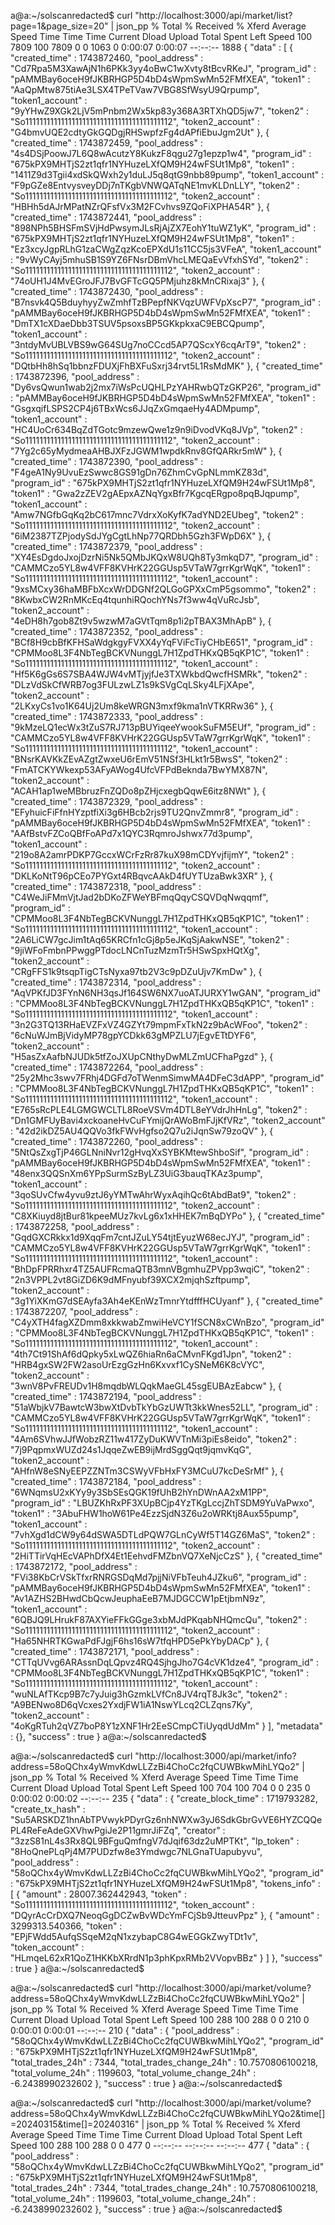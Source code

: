 a@a:~/solscanredacted$ curl "http://localhost:3000/api/market/list?page=1&page_size=20" | json_pp
  % Total    % Received % Xferd  Average Speed   Time    Time     Time  Current
                                 Dload  Upload   Total   Spent    Left  Speed
100  7809  100  7809    0     0   1063      0  0:00:07  0:00:07 --:--:--  1888
{
   "data" : [
      {
         "created_time" : 1743872460,
         "pool_address" : "Cd7Rpa5M3XawAjN1h6PKk3yy4oBwC1wXvty8tBcvRKeJ",
         "program_id" : "pAMMBay6oceH9fJKBRHGP5D4bD4sWpmSwMn52FMfXEA",
         "token1" : "AaQpMtw875tiAe3LSX4TPeTVaw7VBG8SfWsyU9Qrpump",
         "token1_account" : "9yYHwZ9XGk2LjV5mPnbm2Wx5kp83y368A3RTXhQD5jw7",
         "token2" : "So11111111111111111111111111111111111111112",
         "token2_account" : "G4bmvUQE2cdtyGkGQDgjRHSwpfzFg4dAPfiEbuJgm2Ut"
      },
      {
         "created_time" : 1743872459,
         "pool_address" : "4s4DSjPoowJ7L6Q8wAcutzY8KukzF8qgu27g1epzp1w4",
         "program_id" : "675kPX9MHTjS2zt1qfr1NYHuzeLXfQM9H24wFSUt1Mp8",
         "token1" : "1411Z9d3Tgii4xdSkQWxh2y1duLJ5q8qtG9nbb89pump",
         "token1_account" : "F9pGZe8EntvysveyDDj7nTKgbVNWQATqNE1mvKLDnLLY",
         "token2" : "So11111111111111111111111111111111111111112",
         "token2_account" : "HBHh5dAJrMPatNZrQFsfVx3M2FCvhvs9ZQoFiXPHA54R"
      },
      {
         "created_time" : 1743872441,
         "pool_address" : "898NPh5BHSFmSVjHdPwsymJLsRjAjZX7EohY1tuWZ1yK",
         "program_id" : "675kPX9MHTjS2zt1qfr1NYHuzeLXfQM9H24wFSUt1Mp8",
         "token1" : "Ez3xcyJgpRLhG1zaCWgZqzKcoEPXdU1s11CC5js3VFeA",
         "token1_account" : "9vWyCAyj5mhuSB1S9YZ6FNsrDBmVhcLMEQaEvVfxhSYd",
         "token2" : "So11111111111111111111111111111111111111112",
         "token2_account" : "74oUH1J4MvEGroJFJ7BvGFTcGQ5PMjuhz8kMnCRixaj3"
      },
      {
         "created_time" : 1743872430,
         "pool_address" : "B7nsvk4Q5BduyhyyZwZmhfTzBPepfNKVqzUWFVpXscP7",
         "program_id" : "pAMMBay6oceH9fJKBRHGP5D4bD4sWpmSwMn52FMfXEA",
         "token1" : "DmTX1cXDaeDbb3TSUV5psoxsBP5GKkpkxaC9EBCQpump",
         "token1_account" : "3ntdyMvUBLVBS9wG64SUg7noCCcd5AP7QScxY6cqArT9",
         "token2" : "So11111111111111111111111111111111111111112",
         "token2_account" : "DQtbHh8hSq1bbnzFDUXjFhBXFuSxrj34rvt5L1RsMdMK"
      },
      {
         "created_time" : 1743872396,
         "pool_address" : "Dy6vsQwun1wab2j2mx7iWsPcUQHLPzYAHRwbQTzGKP26",
         "program_id" : "pAMMBay6oceH9fJKBRHGP5D4bD4sWpmSwMn52FMfXEA",
         "token1" : "GsgxqifLSPS2CP4j6TBxWcs6JJqZxGmqaeHy4ADMpump",
         "token1_account" : "HC4UoCr634BqZdTGotc9mzewQwe1z9n9iDvodVKq8JVp",
         "token2" : "So11111111111111111111111111111111111111112",
         "token2_account" : "7Yg2c65yMydmeaAHBJXFzJGWM1wpdkRnv8GfQARkr5mW"
      },
      {
         "created_time" : 1743872390,
         "pool_address" : "F4geA1Ny9UvuEzSwwc8GS91gDn76ZhmCvGpNLmmKZ83d",
         "program_id" : "675kPX9MHTjS2zt1qfr1NYHuzeLXfQM9H24wFSUt1Mp8",
         "token1" : "Gwa2zZEV2gAEpxAZNqYgxBfr7KgcqERgpo8pqBJqpump",
         "token1_account" : "Amw7NGfbGqKq2bC617mnc7VdrxXoKyfK7adYND2EUbeg",
         "token2" : "So11111111111111111111111111111111111111112",
         "token2_account" : "6iM2387TZPjodySdJYgCgtLhNp77QRDbh5Gzh3FWpD6X"
      },
      {
         "created_time" : 1743872379,
         "pool_address" : "XY4EsDgdoJxojDzrNi5Nk5QMbJKQxW8UQh8Ty3mkqD7",
         "program_id" : "CAMMCzo5YL8w4VFF8KVHrK22GGUsp5VTaW7grrKgrWqK",
         "token1" : "So11111111111111111111111111111111111111112",
         "token1_account" : "9xsMCxy36haMBFbXcxWrDDGNf2QLGoGPXxCmP5gsommo",
         "token2" : "8KwbxCW2RnMKcEq4tqunhiRQochYNs7f3ww4qVuRcJsb",
         "token2_account" : "4eDH8h7gob8Zt9v5wzwM7aGVtTqm8p1i2pTBAX3MhApB"
      },
      {
         "created_time" : 1743872352,
         "pool_address" : "BCf8H9cbBfKFHSaWdgkgyFVXX4yYqFViFcTiyCHbE651",
         "program_id" : "CPMMoo8L3F4NbTegBCKVNunggL7H1ZpdTHKxQB5qKP1C",
         "token1" : "So11111111111111111111111111111111111111112",
         "token1_account" : "Hf5K6gGs6S7SBA4WJW4vMTjyjfJe3TXWkbdQwcfHSMRk",
         "token2" : "DLzVdSkCfWRB7og3FULzwLZ1s9kSVgCqLSky4LFjXApe",
         "token2_account" : "2LKxyCs1vo1K64Uj2Um8keWRGN3mxf9kma1nVTKRRw36"
      },
      {
         "created_time" : 1743872333,
         "pool_address" : "9kMzeLQ1ecWx3tZuS7RJ713pBUYiqeeYwookSuFM5EUf",
         "program_id" : "CAMMCzo5YL8w4VFF8KVHrK22GGUsp5VTaW7grrKgrWqK",
         "token1" : "So11111111111111111111111111111111111111112",
         "token1_account" : "BNsrKAVKkZEvAZgtZwxeU6rEmV51NSf3HLkt1r5BwsS",
         "token2" : "FmATCKYWkexp53AFyAWog4UfcVFPdBeknda7BwYMX87N",
         "token2_account" : "ACAH1ap1weMBbruzFnZQDo8pZHjcxegbQqwE6itz8NWt"
      },
      {
         "created_time" : 1743872329,
         "pool_address" : "EFyhuicFiFfnHYzptfiXi3g6HBcb2rjs9TU2QnvZmmr8",
         "program_id" : "pAMMBay6oceH9fJKBRHGP5D4bD4sWpmSwMn52FMfXEA",
         "token1" : "AAfBstvFZCoQBfFoAPd7x1QYC3RqmroJshwx77d3pump",
         "token1_account" : "219o8A2amrPDKP7GccxWCrFzRr87kuX98mCDYvjfijmY",
         "token2" : "So11111111111111111111111111111111111111112",
         "token2_account" : "DKLKoNtT96pCEo7PYGxt4RBqvcAAkD4fUYTUzaBwk3XR"
      },
      {
         "created_time" : 1743872318,
         "pool_address" : "C4WeJiFMmVjtJad2bDKoZFWeYBFmqQqyCSQVDqNwqqmf",
         "program_id" : "CPMMoo8L3F4NbTegBCKVNunggL7H1ZpdTHKxQB5qKP1C",
         "token1" : "So11111111111111111111111111111111111111112",
         "token1_account" : "2A6LiCW7gcJim1tAq65KRCfn1cGj8p5eJKqSjAakwNSE",
         "token2" : "9jiWFoFmbnPPwggPTdocLNCnTuzMzmTr5HSwSpxHQtXg",
         "token2_account" : "CRgFFS1k9tsqpTigCTsNyxa97tb2V3c9pDZuUjv7KmDw"
      },
      {
         "created_time" : 1743872314,
         "pool_address" : "AqVPKfJD3FYnN6NH3qsJf164SW6NX7uoATJURXY1wGAN",
         "program_id" : "CPMMoo8L3F4NbTegBCKVNunggL7H1ZpdTHKxQB5qKP1C",
         "token1" : "So11111111111111111111111111111111111111112",
         "token1_account" : "3n2G3TQ13RHaEVZFxVZ4GZYt79mpmFxTkN2z9bAcWFoo",
         "token2" : "6cNuWJmBjVidyMP78gpYCDkk63gMPZLU7jEgvETtDYF6",
         "token2_account" : "H5asZxAafbNJUDk5tfZoJXUpCNthyDwMLZmUCFhaPgzd"
      },
      {
         "created_time" : 1743872264,
         "pool_address" : "25y2Mhc3swv7FRhj4DGFd7oTWenmSimwMA4DFeC3dAPP",
         "program_id" : "CPMMoo8L3F4NbTegBCKVNunggL7H1ZpdTHKxQB5qKP1C",
         "token1" : "So11111111111111111111111111111111111111112",
         "token1_account" : "E765sRcPLE4LGMGWCLTL8RoeVSVm4DTL8eYVdrJhHnLg",
         "token2" : "Dn1GMFUyBavi4xckoaneHvCuFYmijQrAWoBmFJjKfVRz",
         "token2_account" : "42d2ikDZ5AU4QQVo3fkFWvHgfso2Q7u2iJqnSw79zoQV"
      },
      {
         "created_time" : 1743872260,
         "pool_address" : "5NtQsZxgTjP46GLNniNvr12gHvqXxSYBKMtewShboSif",
         "program_id" : "pAMMBay6oceH9fJKBRHGP5D4bD4sWpmSwMn52FMfXEA",
         "token1" : "48enx3QQSnXm6YPpSurmSzByLZ3UiG3bauqTKAz3pump",
         "token1_account" : "3qoSUvCfw4yvu9ztJ6yYMTwAhrWyxAqihQc6tAbdBat9",
         "token2" : "So11111111111111111111111111111111111111112",
         "token2_account" : "C8XKiuyd8jtBur81kpeeMUz7kvLg6x1xHHEK7mBqDYPo"
      },
      {
         "created_time" : 1743872258,
         "pool_address" : "GqdGXCRkkx1d9XqqFm7cntJZuLY54tjtEyuzW68ecJYJ",
         "program_id" : "CAMMCzo5YL8w4VFF8KVHrK22GGUsp5VTaW7grrKgrWqK",
         "token1" : "So11111111111111111111111111111111111111112",
         "token1_account" : "BhDpFPRRhxr4TZ5AUFRcmaQTB3mnVBgmhuZPVpp3wqiC",
         "token2" : "2n3VPPL2vt8GiZD6K9dMFnyubf39XCX2mjqhSzftpump",
         "token2_account" : "3g1YiXKmG7dSEAyfa3Ah4eKEnWzTmnrYtdfffHCUyanf"
      },
      {
         "created_time" : 1743872207,
         "pool_address" : "C4yXTH4fagXZDmm8xkkwabZmwiHeVCY1fSCN8xCWnBzo",
         "program_id" : "CPMMoo8L3F4NbTegBCKVNunggL7H1ZpdTHKxQB5qKP1C",
         "token1" : "So11111111111111111111111111111111111111112",
         "token1_account" : "4th7Ct91ShAf6dQpky5xLwQZ6hiaRn6aCMvnFKgd1Jpn",
         "token2" : "HRB4gxSW2FW2asoUrEzgGzHn6Kxvxf1CySNeM6K8cVYC",
         "token2_account" : "3wnV8PvFREUDv1H8mqdbWLQqkMaeGL45sgEUBAzEabcw"
      },
      {
         "created_time" : 1743872194,
         "pool_address" : "51aWbjkV7BawtcW3bwXtDvbTkYbGzUWTt3kkWnes52LL",
         "program_id" : "CAMMCzo5YL8w4VFF8KVHrK22GGUsp5VTaW7grrKgrWqK",
         "token1" : "So11111111111111111111111111111111111111112",
         "token1_account" : "4Am6SVhwJJfWobzRZ11w417ZyDuKWVTnMi3piEs8eido",
         "token2" : "7j9PqpmxWUZd24s1JqqeZwEB9ijMrdSggQqt9jqmvKqG",
         "token2_account" : "AHfnW8eSNyEEPZZNTm3CSWyVFbHxFY3MCuU7kcDeSrMf"
      },
      {
         "created_time" : 1743872184,
         "pool_address" : "6WNqmsU2xKYy9y3SbSEsQGK19fUhB2hYnDWnAA2xM1PP",
         "program_id" : "LBUZKhRxPF3XUpBCjp4YzTKgLccjZhTSDM9YuVaPwxo",
         "token1" : "3AbuFHW1hoW61Pe4EzzSjdN3Z6u2oWRKtj8Aux55pump",
         "token1_account" : "7vhXgd1dCW9y64dSWA5DTLdPQW7GLnCyWf5T14GZ6MaS",
         "token2" : "So11111111111111111111111111111111111111112",
         "token2_account" : "2HiTTirVqHEcVAPhDfX4Et1EehvdFMZbnVQ7XeNjcCzS"
      },
      {
         "created_time" : 1743872172,
         "pool_address" : "FVi38KbCrVSkTfxrRNRGSDqMd7pjjNiVFbTeuh4JZku6",
         "program_id" : "pAMMBay6oceH9fJKBRHGP5D4bD4sWpmSwMn52FMfXEA",
         "token1" : "Av1AZHS2BHwdCbQcwJeuphaEeB7MJDGCCW1pEtjbmN9z",
         "token1_account" : "6QBJQ9LHrukF87AXYieFFkGGge3xbMJdPKqabNHQmcQu",
         "token2" : "So11111111111111111111111111111111111111112",
         "token2_account" : "Ha65NHRTKGwaPdFJgjF6hs16sW7tfqHPD5ePkYbyDACp"
      },
      {
         "created_time" : 1743872171,
         "pool_address" : "CTTqUVvg6ARAssnDqLQpvz4RQ4SjhgJho7G4cVK1dze4",
         "program_id" : "CPMMoo8L3F4NbTegBCKVNunggL7H1ZpdTHKxQB5qKP1C",
         "token1" : "So11111111111111111111111111111111111111112",
         "token1_account" : "wuNLAfTKcp9B7c7yJuig3hGzmkLVfCn8JV4rqT8Jk3c",
         "token2" : "A9BENwo8D6qVcxes2YxdjFW1iA1NswYLcq2CLZqns7Ky",
         "token2_account" : "4oKgRTuh2qVZ7boP8Y1zXNF1Hr2EeSCmpCTiUyqdUdMm"
      }
   ],
   "metadata" : {},
   "success" : true
}
a@a:~/solscanredacted$ 





a@a:~/solscanredacted$ curl "http://localhost:3000/api/market/info?address=58oQChx4yWmvKdwLLZzBi4ChoCc2fqCUWBkwMihLYQo2" | json_pp
  % Total    % Received % Xferd  Average Speed   Time    Time     Time  Current
                                 Dload  Upload   Total   Spent    Left  Speed
100   704  100   704    0     0    235      0  0:00:02  0:00:02 --:--:--   235
{
   "data" : {
      "create_block_time" : 1719793282,
      "create_tx_hash" : "Su5ARSKDZ1hnAbTPVwykPDyrGz6nhNWXw3yJ6SdkGbrGvVE6HYZCQQePL4ReFeAdeGXVhwPgiJe2P11gmrJiFZq",
      "creator" : "3zzS81nL4s3Rx8QL9BFguQmfngV7dJqif63dz2uMPTKt",
      "lp_token" : "8HoQnePLqPj4M7PUDzfw8e3Ymdwgc7NLGnaTUapubyvu",
      "pool_address" : "58oQChx4yWmvKdwLLZzBi4ChoCc2fqCUWBkwMihLYQo2",
      "program_id" : "675kPX9MHTjS2zt1qfr1NYHuzeLXfQM9H24wFSUt1Mp8",
      "tokens_info" : [
         {
            "amount" : 28007.362442943,
            "token" : "So11111111111111111111111111111111111111112",
            "token_account" : "DQyrAcCrDXQ7NeoqGgDCZwBvWDcYmFCjSb9JtteuvPpz"
         },
         {
            "amount" : 3299313.540366,
            "token" : "EPjFWdd5AufqSSqeM2qN1xzybapC8G4wEGGkZwyTDt1v",
            "token_account" : "HLmqeL62xR1QoZ1HKKbXRrdN1p3phKpxRMb2VVopvBBz"
         }
      ]
   },
   "success" : true
}
a@a:~/solscanredacted$ 








a@a:~/solscanredacted$ curl "http://localhost:3000/api/market/volume?address=58oQChx4yWmvKdwLLZzBi4ChoCc2fqCUWBkwMihLYQo2" | json_pp
  % Total    % Received % Xferd  Average Speed   Time    Time     Time  Current
                                 Dload  Upload   Total   Spent    Left  Speed
100   288  100   288    0     0    210      0  0:00:01  0:00:01 --:--:--   210
{
   "data" : {
      "pool_address" : "58oQChx4yWmvKdwLLZzBi4ChoCc2fqCUWBkwMihLYQo2",
      "program_id" : "675kPX9MHTjS2zt1qfr1NYHuzeLXfQM9H24wFSUt1Mp8",
      "total_trades_24h" : 7344,
      "total_trades_change_24h" : 10.7570806100218,
      "total_volume_24h" : 1199603,
      "total_volume_change_24h" : -6.2438990232602
   },
   "success" : true
}
a@a:~/solscanredacted$ 









a@a:~/solscanredacted$ curl "http://localhost:3000/api/market/volume?address=58oQChx4yWmvKdwLLZzBi4ChoCc2fqCUWBkwMihLYQo2&time[]=20240315&time[]=20240316" | json_pp
  % Total    % Received % Xferd  Average Speed   Time    Time     Time  Current
                                 Dload  Upload   Total   Spent    Left  Speed
100   288  100   288    0     0    477      0 --:--:-- --:--:-- --:--:--   477
{
   "data" : {
      "pool_address" : "58oQChx4yWmvKdwLLZzBi4ChoCc2fqCUWBkwMihLYQo2",
      "program_id" : "675kPX9MHTjS2zt1qfr1NYHuzeLXfQM9H24wFSUt1Mp8",
      "total_trades_24h" : 7344,
      "total_trades_change_24h" : 10.7570806100218,
      "total_volume_24h" : 1199603,
      "total_volume_change_24h" : -6.2438990232602
   },
   "success" : true
}
a@a:~/solscanredacted$ 


